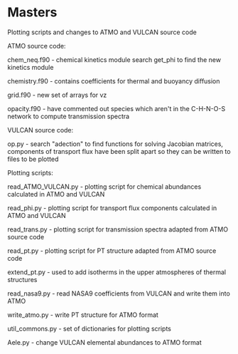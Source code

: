 # Masters
Plotting scripts and changes to ATMO and VULCAN source code

ATMO source code:

chem_neq.f90 - chemical kinetics module search get_phi to find the new kinetics module

chemistry.f90 - contains coefficients for thermal and buoyancy diffusion

grid.f90 - new set of arrays for vz

opacity.f90 - have commented out species which aren't in the C-H-N-O-S network to compute transmission spectra

VULCAN source code:

op.py - search "adection" to find functions for solving Jacobian matrices, components of transport flux have been split apart so they can be written to files to be plotted

Plotting scripts:

read_ATMO_VULCAN.py - plotting script for chemical abundances calculated in ATMO and VULCAN

read_phi.py - plotting script for transport flux components calculated in ATMO and VULCAN

read_trans.py - plotting script for transmission spectra adapted from ATMO source code

read_pt.py - plotting script for PT structure adapted from ATMO source code

extend_pt.py - used to add isotherms in the upper atmospheres of thermal structures

read_nasa9.py - read NASA9 coefficients from VULCAN and write them into ATMO

write_atmo.py - write PT structure for ATMO format

util_commons.py - set of dictionaries for plotting scripts

Aele.py - change VULCAN elemental abundances to ATMO format
